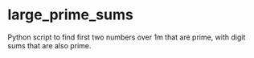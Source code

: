 # large_prime_sums
Python script to find first two numbers over 1m that are prime, with digit sums that are also prime.

